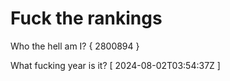 # Fuck the rankings

Who the hell am I?
{ 2800894 }

What fucking year is it?
[ 2024-08-02T03:54:37Z ]

